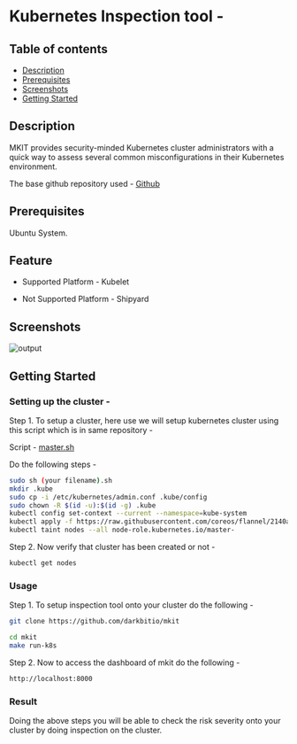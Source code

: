 # Kubernetes Inspection tool -

## **Table of contents**
- [Description](#description)
- [Prerequisites](#prerequisites)
- [Screenshots](#screenshots)
- [Getting Started](#getting-started)

## Description

MKIT provides security-minded Kubernetes cluster administrators with a quick way to assess several common misconfigurations in their Kubernetes environment.

The base github repository used - [Github](https://github.com/darkbitio/mkit)

## Prerequisites

Ubuntu System.

## Feature

* Supported Platform - Kubelet

* Not Supported Platform - Shipyard

## Screenshots 

![output](https://github.com/clouddrove/research-and-development/blob/slave/k8s-security-tools/mkit/mkit-k8s-security.png)

## Getting Started

### Setting up the cluster -

Step 1. To setup a cluster, here use we will setup kubernetes cluster using this script which is in same repository -

Script - [master.sh](https://github.com/clouddrove/research-and-development/blob/slave/k8s-security-tools/mkit/master.sh)

Do the following steps -

```sh
sudo sh (your filename).sh
mkdir .kube
sudo cp -i /etc/kubernetes/admin.conf .kube/config
sudo chown -R $(id -u):$(id -g) .kube
kubectl config set-context --current --namespace=kube-system
kubectl apply -f https://raw.githubusercontent.com/coreos/flannel/2140ac876ef134e0ed5af15c65e414cf26827915/Documentation/kube-flannel.yml
kubectl taint nodes --all node-role.kubernetes.io/master-
```

Step 2. Now verify that cluster has been created or not -

```sh
kubectl get nodes
```

### Usage

Step 1. To setup inspection tool onto your cluster do the following -

```sh
git clone https://github.com/darkbitio/mkit
```

```sh
cd mkit
make run-k8s
```

Step 2. Now to access the dashboard of mkit do the following -

```sh
http://localhost:8000
```

### Result

Doing the above steps you will be able to check the risk severity onto your cluster by doing inspection on the cluster.